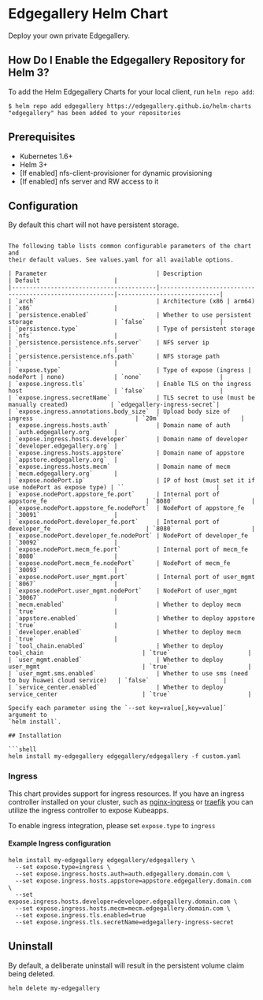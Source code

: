 # Edgegallery Helm Chart

Deploy your own private Edgegallery.

## How Do I Enable the Edgegallery Repository for Helm 3?

To add the Helm Edgegallery Charts for your local client, run `helm repo add`:

```
$ helm repo add edgegallery https://edgegallery.github.io/helm-charts
"edgegallery" has been added to your repositories
```

## Prerequisites
* Kubernetes 1.6+
* Helm 3+
* [If enabled] nfs-client-provisioner for dynamic provisioning
* [If enabled] nfs server and RW access to it

## Configuration

By default this chart will not have persistent storage.
```

The following table lists common configurable parameters of the chart and
their default values. See values.yaml for all available options.

| Parameter                               | Description                                             | Default                     |
|-----------------------------------------|---------------------------------------------------------|-----------------------------|
| `arch`                                  | Architecture (x86 | arm64)                              | `x86`                       |
| `persistence.enabled`                   | Whether to use persistent storage                       | `false`                     |
| `persistence.type`                      | Type of persistent storage                              | `nfs`                       |
| `persistence.persistence.nfs.server`    | NFS server ip                                           | ``                          |
| `persistence.persistence.nfs.path`      | NFS storage path                                        | ``                          |
| `expose.type`                           | Type of expose (ingress | nodePort | none)              | `none`                      |
| `expose.ingress.tls`                    | Enable TLS on the ingress host                          | `false`                     |
| `expose.ingress.secretName`             | TLS secret to use (must be manually created)            | `edgegallery-ingress-secret`|
| `expose.ingress.annotations.body_size`  | Upload body size of ingress                             | `20m`                       |
| `expose.ingress.hosts.auth`             | Domain name of auth                                     | `auth.edgegallery.org`      |
| `expose.ingress.hosts.developer`        | Domain name of developer                                | `developer.edgegallery.org` |
| `expose.ingress.hosts.appstore`         | Domain name of appstore                                 | `appstore.edgegallery.org`  |
| `expose.ingress.hosts.mecm`             | Domain name of mecm                                     | `mecm.edgegallery.org`      |
| `expose.nodePort.ip`                    | IP of host (must set it if use nodePort as expose type) | ``                          |
| `expose.nodePort.appstore_fe.port`      | Internal port of appstore_fe                            | `8080`                      |
| `expose.nodePort.appstore_fe.nodePort`  | NodePort of appstore_fe                                 | `30091`                     |
| `expose.nodePort.developer_fe.port`     | Internal port of developer_fe                           | `8080`                      |
| `expose.nodePort.developer_fe.nodePort` | NodePort of developer_fe                                | `30092`                     |
| `expose.nodePort.mecm_fe.port`          | Internal port of mecm_fe                                | `8080`                      |
| `expose.nodePort.mecm_fe.nodePort`      | NodePort of mecm_fe                                     | `30093`                     |
| `expose.nodePort.user_mgmt.port`        | Internal port of user_mgmt                              | `8067`                      |
| `expose.nodePort.user_mgmt.nodePort`    | NodePort of user_mgmt                                   | `30067`                     |
| `mecm.enabled`                          | Whether to deploy mecm                                  | `true`                      |
| `appstore.enabled`                      | Whether to deploy appstore                              | `true`                      |
| `developer.enabled`                     | Whether to deploy mecm                                  | `true`                      |
| `tool_chain.enabled`                    | Whether to deploy tool_chain                            | `true`                      |
| `user_mgmt.enabled`                     | Whether to deploy user_mgmt                             | `true`                      |
| `user_mgmt.sms.enabled`                 | Whether to use sms (need to buy huawei cloud service)   | `false`                     |
| `service_center.enabled`                | Whether to deploy service_center                        | `true`                      |

Specify each parameter using the `--set key=value[,key=value]` argument to
`helm install`.

## Installation

```shell
helm install my-edgegallery edgegallery/edgegallery -f custom.yaml
```

### Ingress

This chart provides support for ingress resources. If you have an ingress controller installed on your cluster, such as [nginx-ingress](https://hub.kubeapps.com/charts/stable/nginx-ingress) or [traefik](https://hub.kubeapps.com/charts/stable/traefik) you can utilize the ingress controller to expose Kubeapps.

To enable ingress integration, please set `expose.type` to `ingress`

#### Example Ingress configuration

```shell
helm install my-edgegallery edgegallery/edgegallery \
  --set expose.type=ingress \
  --set expose.ingress.hosts.auth=auth.edgegallery.domain.com \
  --set expose.ingress.hosts.appstore=appstore.edgegallery.domain.com \
  --set expose.ingress.hosts.developer=developer.edgegallery.domain.com \
  --set expose.ingress.hosts.mecm=mecm.edgegallery.domain.com \
  --set expose.ingress.tls.enabled=true
  --set expose.ingress.tls.secretName=edgegallery-ingress-secret
```

## Uninstall

By default, a deliberate uninstall will result in the persistent volume
claim being deleted.

```shell
helm delete my-edgegallery
```
